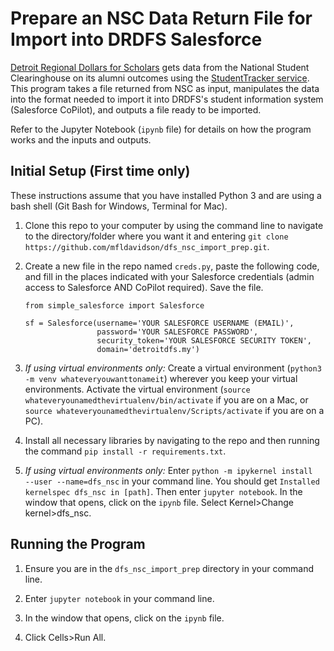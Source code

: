 # Prepare an NSC Data Return File for Import into DRDFS Salesforce
[Detroit Regional Dollars for Scholars](https://drdfs.org/) gets data from the 
National Student Clearinghouse on its alumni outcomes using the 
[StudentTracker service](https://www.studentclearinghouse.org/colleges/studenttracker/). 
This program takes a file returned from NSC as input, manipulates the data 
into the format needed to import it into DRDFS's student information system 
(Salesforce CoPilot), and outputs a file ready to be imported.

Refer to the Jupyter Notebook (`ipynb` file) for details on how the program 
works and the inputs and outputs.

## Initial Setup (First time only)
These instructions assume that you have installed Python 3 and are using a bash 
shell (Git Bash for Windows, Terminal for Mac).

1. Clone this repo to your computer by using the command line to navigate to 
the directory/folder where you want it and entering `git clone 
https://github.com/mfldavidson/dfs_nsc_import_prep.git`.

1. Create a new file in the repo named `creds.py`, paste the following code,
and fill in the places indicated with your Salesforce credentials (admin 
access to Salesforce AND CoPilot required). Save the file.
    ```buildoutcfg
    from simple_salesforce import Salesforce
    
    sf = Salesforce(username='YOUR SALESFORCE USERNAME (EMAIL)',
                    password='YOUR SALESFORCE PASSWORD',
                    security_token='YOUR SALESFORCE SECURITY TOKEN',
                    domain='detroitdfs.my')
    ```

1. _If using virtual environments only:_ Create a virtual environment 
(`python3 -m venv whateveryouwanttonameit`) wherever you keep your virtual 
environments. Activate the virtual environment 
(`source whateveryounamedthevirtualenv/bin/activate` if you are on a Mac, 
or `source whateveryounamedthevirtualenv/Scripts/activate` if you are on a PC).

1. Install all necessary libraries by navigating to the repo and then running 
the command `pip install -r requirements.txt`.

1. _If using virtual environments only:_ Enter `python -m ipykernel install 
--user --name=dfs_nsc` in your command line. You should get `Installed 
kernelspec dfs_nsc in [path]`. Then enter `jupyter notebook`. In the window 
that opens, click on the `ipynb` file. Select Kernel>Change kernel>dfs_nsc.

## Running the Program

1. Ensure you are in the `dfs_nsc_import_prep` directory in your command line.

1. Enter `jupyter notebook` in your command line.

1. In the window that opens, click on the `ipynb` file.

1. Click Cells>Run All.
